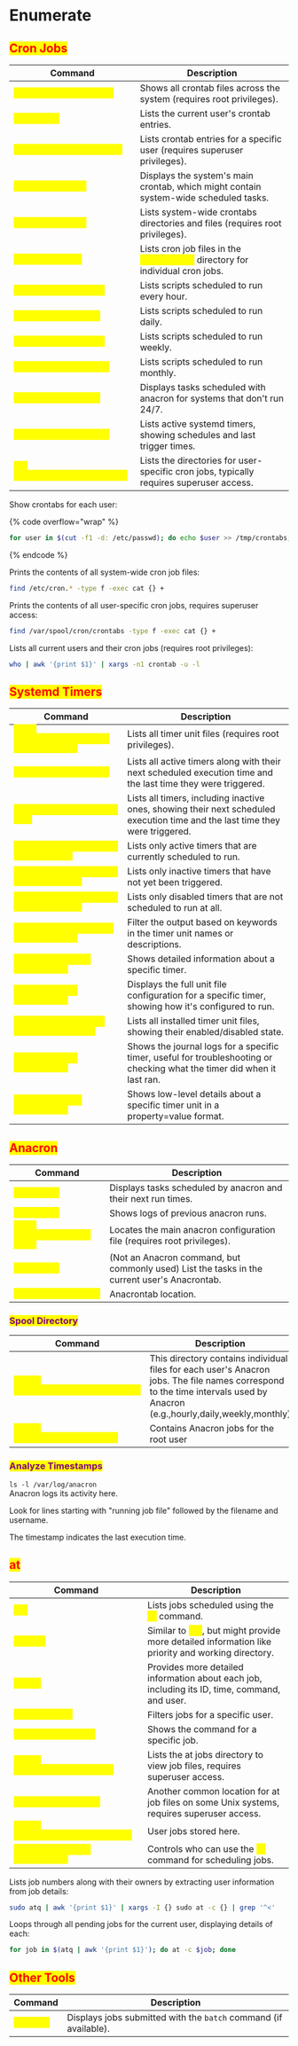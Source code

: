# Enumerate

## <mark style="color:red;">Cron Jobs</mark>

<table data-header-hidden data-full-width="true"><thead><tr><th>Command</th><th>Description</th></tr></thead><tbody><tr><td><mark style="color:yellow;"><code>find /etc/cron* -print</code></mark></td><td>Shows all crontab files across the system (requires root privileges).</td></tr><tr><td><mark style="color:yellow;"><code>crontab -l</code></mark></td><td>Lists the current user's crontab entries.</td></tr><tr><td><mark style="color:yellow;"><code>crontab -u &#x3C;username> -l</code></mark></td><td>Lists crontab entries for a specific user (requires superuser privileges).</td></tr><tr><td><mark style="color:yellow;"><code>cat /etc/crontab</code></mark></td><td>Displays the system's main crontab, which might contain system-wide scheduled tasks.</td></tr><tr><td><mark style="color:yellow;"><code>ls -l /etc/cron*</code></mark></td><td>Lists system-wide crontabs directories and files (requires root privileges).</td></tr><tr><td><mark style="color:yellow;"><code>ls /etc/cron.d/</code></mark></td><td>Lists cron job files in the <mark style="color:yellow;"><code>/etc/cron.d/</code></mark> directory for individual cron jobs.</td></tr><tr><td><mark style="color:yellow;"><code>ls /etc/cron.hourly/</code></mark></td><td>Lists scripts scheduled to run every hour.</td></tr><tr><td><mark style="color:yellow;"><code>ls /etc/cron.daily/</code></mark></td><td>Lists scripts scheduled to run daily.</td></tr><tr><td><mark style="color:yellow;"><code>ls /etc/cron.weekly/</code></mark></td><td>Lists scripts scheduled to run weekly.</td></tr><tr><td><mark style="color:yellow;"><code>ls /etc/cron.monthly/</code></mark></td><td>Lists scripts scheduled to run monthly.</td></tr><tr><td><mark style="color:yellow;"><code>cat /etc/anacrontab</code></mark></td><td>Displays tasks scheduled with anacron for systems that don't run 24/7.</td></tr><tr><td><mark style="color:yellow;"><code>systemctl list-timers</code></mark></td><td>Lists active systemd timers, showing schedules and last trigger times.</td></tr><tr><td><mark style="color:yellow;"><code>ls /var/spool/cron/crontabs/</code></mark></td><td>Lists the directories for user-specific cron jobs, typically requires superuser access.</td></tr></tbody></table>

Show crontabs for each user:

{% code overflow="wrap" %}
```bash
for user in $(cut -f1 -d: /etc/passwd); do echo $user >> /tmp/crontabs; crontab -u $user -l >> /tmp/crontabs; done
```
{% endcode %}

Prints the contents of all system-wide cron job files:

```bash
find /etc/cron.* -type f -exec cat {} +
```

Prints the contents of all user-specific cron jobs, requires superuser access:

```bash
find /var/spool/cron/crontabs -type f -exec cat {} +
```

Lists all current users and their cron jobs (requires root privileges):

```bash
who | awk '{print $1}' | xargs -n1 crontab -u -l
```

## <mark style="color:red;">Systemd Timers</mark>

<table data-header-hidden data-full-width="true"><thead><tr><th>Command</th><th>Description</th></tr></thead><tbody><tr><td><mark style="color:yellow;"><code>find /etc/systemd/system -name "*.timer"</code></mark></td><td>Lists all timer unit files (requires root privileges).</td></tr><tr><td><mark style="color:yellow;"><code>systemctl list-timers</code></mark></td><td>Lists all active timers along with their next scheduled execution time and the last time they were triggered.</td></tr><tr><td><mark style="color:yellow;"><code>systemctl list-timers --all</code></mark></td><td>Lists all timers, including inactive ones, showing their next scheduled execution time and the last time they were triggered.</td></tr><tr><td><mark style="color:yellow;"><code>systemctl list-timers --state=active</code></mark></td><td>Lists only active timers that are currently scheduled to run.</td></tr><tr><td><mark style="color:yellow;"><code>systemctl list-timers --state=inactive</code></mark></td><td>Lists only inactive timers that have not yet been triggered.</td></tr><tr><td><mark style="color:yellow;"><code>systemctl list-timers --state=disabled</code></mark></td><td>Lists only disabled timers that are not scheduled to run at all.</td></tr><tr><td><mark style="color:yellow;"><code>systemctl list-timers grep &#x3C;keyword></code></mark></td><td>Filter the output based on keywords in the timer unit names or descriptions.</td></tr><tr><td><mark style="color:yellow;"><code>systemctl status &#x3C;timer_name></code></mark></td><td>Shows detailed information about a specific timer.</td></tr><tr><td><mark style="color:yellow;"><code>systemctl cat &#x3C;timer_name></code></mark></td><td>Displays the full unit file configuration for a specific timer, showing how it's configured to run.</td></tr><tr><td><mark style="color:yellow;"><code>systemctl list-unit-files --type=timer</code></mark></td><td>Lists all installed timer unit files, showing their enabled/disabled state.</td></tr><tr><td><mark style="color:yellow;"><code>journalctl -u &#x3C;timer_name></code></mark></td><td>Shows the journal logs for a specific timer, useful for troubleshooting or checking what the timer did when it last ran.</td></tr><tr><td><mark style="color:yellow;"><code>systemctl show &#x3C;timer_name></code></mark></td><td>Shows low-level details about a specific timer unit in a property=value format.</td></tr></tbody></table>

## <mark style="color:red;">Anacron</mark>

<table data-header-hidden data-full-width="true"><thead><tr><th>Command</th><th>Description</th></tr></thead><tbody><tr><td><mark style="color:yellow;"><code>anacron -t</code></mark></td><td>Displays tasks scheduled by anacron and their next run times.</td></tr><tr><td><mark style="color:yellow;"><code>anacron -l</code></mark></td><td>Shows logs of previous anacron runs.</td></tr><tr><td><mark style="color:yellow;"><code>find /etc/anacrontab -print</code></mark></td><td>Locates the main anacron configuration file (requires root privileges).</td></tr><tr><td><mark style="color:yellow;"><code>crontab -l</code></mark></td><td>(Not an Anacron command, but commonly used) List the tasks in the current user's Anacrontab.</td></tr><tr><td><mark style="color:yellow;"><code>cat /etc/anacrontab</code></mark></td><td>Anacrontab location.</td></tr></tbody></table>

### <mark style="color:purple;">Spool Directory</mark>

<table data-header-hidden data-full-width="true"><thead><tr><th width="383">Command</th><th>Description</th></tr></thead><tbody><tr><td><mark style="color:yellow;"><code>ls -l /var/spool/anacron&#x3C;username></code></mark></td><td>This directory contains individual files for each user's Anacron jobs. The file names correspond to the time intervals used by Anacron (e.g.,hourly,daily,weekly,monthly)</td></tr><tr><td><mark style="color:yellow;"><code>ls -l /var/spool/anacron/root</code></mark></td><td>Contains Anacron jobs for the root user</td></tr></tbody></table>

### <mark style="color:purple;">Analyze Timestamps</mark>

`ls -l /var/log/anacron`\
Anacron logs its activity here.

Look for lines starting with "running job file" followed by the filename and username.

The timestamp indicates the last execution time.

## <mark style="color:red;">at</mark>

<table data-header-hidden data-full-width="true"><thead><tr><th>Command</th><th>Description</th></tr></thead><tbody><tr><td><mark style="color:yellow;"><code>atq</code></mark></td><td>Lists jobs scheduled using the <mark style="color:yellow;"><code>at</code></mark> command.</td></tr><tr><td><mark style="color:yellow;"><code>atq -la</code></mark></td><td>Similar to <mark style="color:yellow;"><code>atq</code></mark>, but might provide more detailed information like priority and working directory.</td></tr><tr><td><mark style="color:yellow;"><code>atq -v</code></mark></td><td>Provides more detailed information about each job, including its ID, time, command, and user.</td></tr><tr><td><mark style="color:yellow;"><code>atq -u &#x3C;user></code></mark></td><td>Filters jobs for a specific user.</td></tr><tr><td><mark style="color:yellow;"><code>at -c &#x3C;job number></code></mark></td><td>Shows the command for a specific job.</td></tr><tr><td><mark style="color:yellow;"><code>ls -l /var/spool/cron/atjobs</code></mark></td><td>Lists the at jobs directory to view job files, requires superuser access.</td></tr><tr><td><mark style="color:yellow;"><code>ls -l /var/spool/at</code></mark></td><td>Another common location for at job files on some Unix systems, requires superuser access.</td></tr><tr><td><mark style="color:yellow;"><code>ls -l /var/spool/cron/&#x3C;username></code></mark></td><td>User jobs stored here.</td></tr><tr><td><mark style="color:yellow;"><code>/etc/at.allow or /etc/at.deny</code></mark></td><td>Controls who can use the <mark style="color:yellow;"><code>at</code></mark> command for scheduling jobs.</td></tr></tbody></table>

Lists job numbers along with their owners by extracting user information from job details:

```bash
sudo atq | awk '{print $1}' | xargs -I {} sudo at -c {} | grep '^<'
```

Loops through all pending jobs for the current user, displaying details of each:

```bash
for job in $(atq | awk '{print $1}'); do at -c $job; done
```

## <mark style="color:red;">Other Tools</mark>

| Command                                       | Description                                                      |
| --------------------------------------------- | ---------------------------------------------------------------- |
| <mark style="color:yellow;">`batch -l`</mark> | Displays jobs submitted with the `batch` command (if available). |
